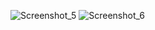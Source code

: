 ![Screenshot_5](https://user-images.githubusercontent.com/104467944/178982454-fc2873f6-3d8f-467b-a008-2d7ef6e0f8da.jpg)
![Screenshot_6](https://user-images.githubusercontent.com/104467944/178982458-0fcc2904-e4bd-4c09-9457-d474f5db175f.jpg)

